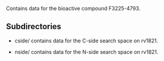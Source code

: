 Contains data for the bioactive compound F3225-4793.

## Subdirectories

- cside/ contains data for the C-side search space on rv1821.

- nside/ contains data for the N-side search space on rv1821.


